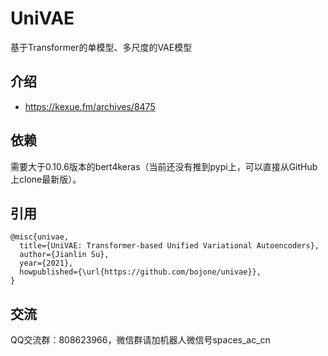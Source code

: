 # UniVAE
基于Transformer的单模型、多尺度的VAE模型

## 介绍
- https://kexue.fm/archives/8475

## 依赖
需要大于0.10.6版本的bert4keras（当前还没有推到pypi上，可以直接从GitHub上clone最新版）。

## 引用

```
@misc{univae,
  title={UniVAE: Transformer-based Unified Variational Autoencoders},
  author={Jianlin Su},
  year={2021},
  howpublished={\url{https://github.com/bojone/univae}},
}
```

## 交流
QQ交流群：808623966，微信群请加机器人微信号spaces_ac_cn
